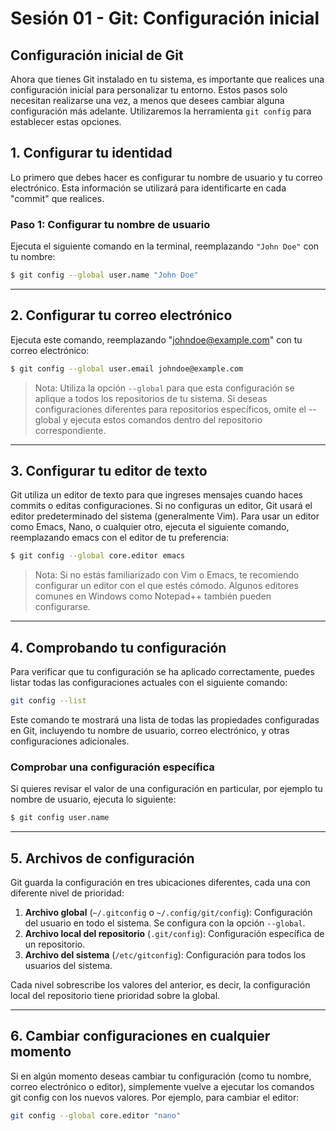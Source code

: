 # Sesión 01 - Git: Configuración inicial

## Configuración inicial de Git

Ahora que tienes Git instalado en tu sistema, es importante que realices una configuración inicial para personalizar tu entorno. Estos pasos solo necesitan realizarse una vez, a menos que desees cambiar alguna configuración más adelante. Utilizaremos la herramienta `git config` para establecer estas opciones.

## 1. Configurar tu identidad

Lo primero que debes hacer es configurar tu nombre de usuario y tu correo electrónico. Esta información se utilizará para identificarte en cada "commit" que realices.

### Paso 1: Configurar tu nombre de usuario
Ejecuta el siguiente comando en la terminal, reemplazando `"John Doe"` con tu nombre:

```bash
$ git config --global user.name "John Doe"
```
---

## 2. Configurar tu correo electrónico

Ejecuta este comando, reemplazando "johndoe@example.com" con tu correo electrónico:

```bash
$ git config --global user.email johndoe@example.com
```

  > Nota: Utiliza la opción `--global` para que esta configuración se aplique a todos los repositorios de tu sistema. Si deseas configuraciones diferentes para repositorios específicos, omite el --global y ejecuta estos comandos dentro del repositorio correspondiente.

---

## 3. Configurar tu editor de texto

Git utiliza un editor de texto para que ingreses mensajes cuando haces commits o editas configuraciones. Si no configuras un editor, Git usará el editor predeterminado del sistema (generalmente Vim). Para usar un editor como Emacs, Nano, o cualquier otro, ejecuta el siguiente comando, reemplazando emacs con el editor de tu preferencia:

```bash
$ git config --global core.editor emacs
```

  > Nota: Si no estás familiarizado con Vim o Emacs, te recomiendo configurar un editor con el que estés cómodo. Algunos editores comunes en Windows como Notepad++ también pueden configurarse.

---

## 4. Comprobando tu configuración

Para verificar que tu configuración se ha aplicado correctamente, puedes listar todas las configuraciones actuales con el siguiente comando:

```bash
git config --list
```

Este comando te mostrará una lista de todas las propiedades configuradas en Git, incluyendo tu nombre de usuario, correo electrónico, y otras configuraciones adicionales.

### Comprobar una configuración específica

Si quieres revisar el valor de una configuración en particular, por ejemplo tu nombre de usuario, ejecuta lo siguiente:

```bash
$ git config user.name
```

---

## 5. Archivos de configuración

Git guarda la configuración en tres ubicaciones diferentes, cada una con diferente nivel de prioridad:

  1. **Archivo global** (`~/.gitconfig` o `~/.config/git/config`): Configuración del usuario en todo el sistema. Se configura con la opción `--global`.
  2. **Archivo local del repositorio** (`.git/config`): Configuración específica de un repositorio.
  3. **Archivo del sistema** (`/etc/gitconfig`): Configuración para todos los usuarios del sistema.

Cada nivel sobrescribe los valores del anterior, es decir, la configuración local del repositorio tiene prioridad sobre la global.

---

## 6. Cambiar configuraciones en cualquier momento

Si en algún momento deseas cambiar tu configuración (como tu nombre, correo electrónico o editor), simplemente vuelve a ejecutar los comandos git config con los nuevos valores. Por ejemplo, para cambiar el editor:

```bash
git config --global core.editor "nano"
```